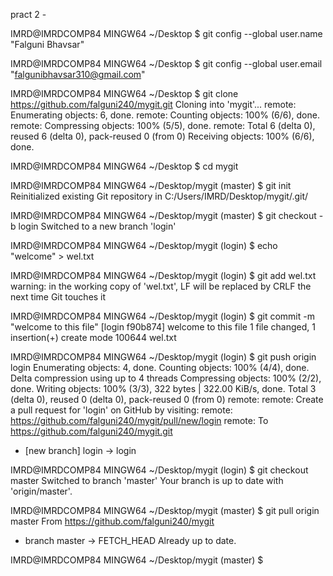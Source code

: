 pract 2 - 

IMRD@IMRDCOMP84 MINGW64 ~/Desktop
$ git config --global user.name "Falguni Bhavsar"

IMRD@IMRDCOMP84 MINGW64 ~/Desktop
$ git config --global user.email "falgunibhavsar310@gmail.com"

IMRD@IMRDCOMP84 MINGW64 ~/Desktop
$ git clone https://github.com/falguni240/mygit.git
Cloning into 'mygit'...
remote: Enumerating objects: 6, done.
remote: Counting objects: 100% (6/6), done.
remote: Compressing objects: 100% (5/5), done.
remote: Total 6 (delta 0), reused 6 (delta 0), pack-reused 0 (from 0)
Receiving objects: 100% (6/6), done.

IMRD@IMRDCOMP84 MINGW64 ~/Desktop
$ cd mygit

IMRD@IMRDCOMP84 MINGW64 ~/Desktop/mygit (master)
$ git init
Reinitialized existing Git repository in C:/Users/IMRD/Desktop/mygit/.git/

IMRD@IMRDCOMP84 MINGW64 ~/Desktop/mygit (master)
$ git checkout -b login
Switched to a new branch 'login'

IMRD@IMRDCOMP84 MINGW64 ~/Desktop/mygit (login)
$ echo "welcome" > wel.txt

IMRD@IMRDCOMP84 MINGW64 ~/Desktop/mygit (login)
$ git add wel.txt
warning: in the working copy of 'wel.txt', LF will be replaced by CRLF the next
time Git touches it

IMRD@IMRDCOMP84 MINGW64 ~/Desktop/mygit (login)
$ git commit -m "welcome to this file"
[login f90b874] welcome to this file
 1 file changed, 1 insertion(+)
 create mode 100644 wel.txt

IMRD@IMRDCOMP84 MINGW64 ~/Desktop/mygit (login)
$ git push origin login
Enumerating objects: 4, done.
Counting objects: 100% (4/4), done.
Delta compression using up to 4 threads
Compressing objects: 100% (2/2), done.
Writing objects: 100% (3/3), 322 bytes | 322.00 KiB/s, done.
Total 3 (delta 0), reused 0 (delta 0), pack-reused 0 (from 0)
remote:
remote: Create a pull request for 'login' on GitHub by visiting:
remote:      https://github.com/falguni240/mygit/pull/new/login
remote:
To https://github.com/falguni240/mygit.git
 * [new branch]      login -> login

IMRD@IMRDCOMP84 MINGW64 ~/Desktop/mygit (login)
$ git checkout master
Switched to branch 'master'
Your branch is up to date with 'origin/master'.

IMRD@IMRDCOMP84 MINGW64 ~/Desktop/mygit (master)
$ git pull origin master
From https://github.com/falguni240/mygit
 * branch            master     -> FETCH_HEAD
Already up to date.

IMRD@IMRDCOMP84 MINGW64 ~/Desktop/mygit (master)
$
